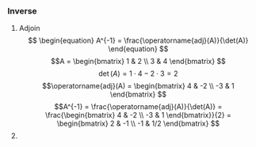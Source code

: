### Inverse
1. Adjoin
$$
\begin{equation}
A^{-1} = \frac{\operatorname{adj}(A)}{\det(A)}
\end{equation}
$$
$$A = \begin{bmatrix}
1 & 2 \\
3 & 4
\end{bmatrix}
$$
$$\det(A) = 1 \cdot 4 - 2 \cdot 3 = 2
$$
$$\operatorname{adj}(A) = \begin{bmatrix}
4 & -2 \\
-3 & 1
\end{bmatrix}
$$
$$A^{-1} = \frac{\operatorname{adj}(A)}{\det(A)} = \frac{\begin{bmatrix}
4 & -2 \\
-3 & 1
\end{bmatrix}}{2} = \begin{bmatrix}
2 & -1 \\
-1 & 1/2
\end{bmatrix}
$$
2. 

